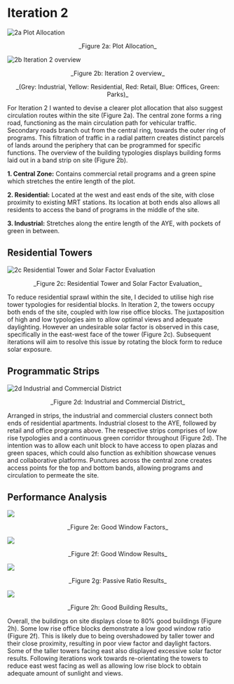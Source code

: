 # Iteration 2

![2a Plot Allocation](imgs/2a.JPG) 

<p align="center"> _Figure 2a: Plot Allocation_
 
 
 ![2b Iteration 2 overview](imgs/2b.JPG) 

<p align="center"> _Figure 2b: Iteration 2 overview_
<p align="center"> _(Grey: Industrial, Yellow: Residential, Red: Retail, Blue: Offices, Green: Parks)_
  
For Iteration 2 I wanted to devise a clearer plot allocation that also suggest circulation routes within the site (Figure 2a). The central zone forms a ring road, functioning as the main circulation path for vehicular traffic. Secondary roads branch out from the central ring, towards the outer ring of programs. This filtration of traffic in a radial pattern creates distinct parcels of lands around the periphery that can be programmed for specific functions. The overview of the building typologies displays building forms laid out in a band strip on site (Figure 2b).

__1. Central Zone:__ Contains commercial retail programs and a green spine which stretches the entire length of the plot.

__2. Residential:__ Located at the west and east ends of the site, with close proximity to existing MRT stations. Its location at both ends also allows all residents to access the band of programs in the middle of the site.

__3. Industrial:__ Stretches along the entire length of the AYE, with pockets of green in between.


## Residential Towers
![2c Residential Tower and Solar Factor Evaluation](imgs/2c.jpg) 

<p align="center"> _Figure 2c: Residential Tower and Solar Factor Evaluation_

To reduce residential sprawl within the site, I decided to utilise high rise tower typologies for residential blocks. In Iteration 2, the towers occupy both ends of the site, coupled with low rise office blocks. The juxtaposition of high and low typologies aim to allow optimal views and adequate daylighting. However an undesirable solar factor is observed in this case, specifically in the east-west face of the tower (Figure 2c). Subsequent iterations will aim to resolve this issue by rotating the block form to reduce solar exposure.

## Programmatic Strips
![2d  Industrial and Commercial District](imgs/2d.JPG) 

<p align="center"> _Figure 2d:  Industrial and Commercial District_
 
Arranged in strips, the industrial and commercial clusters connect both ends of residential apartments. Industrial closest to the AYE, followed by retail and office programs above. The respective strips comprises of low rise typologies and a continuous green corridor throughout (Figure 2d). The intention was to allow each unit block to have access to open plazas and green spaces, which could also function as exhibition showcase venues and collaborative platforms. Punctures across the central zone creates access points for the top and bottom bands, allowing programs and circulation to permeate the site.

## Performance Analysis

![](imgs/2e.jpg) 

<p align="center"> _Figure 2e: Good Window Factors_
 
 
 ![](imgs/2f.JPG) 

<p align="center"> _Figure 2f: Good Window Results_
 
 
 ![](imgs/2g.JPG) 

<p align="center"> _Figure 2g: Passive Ratio Results_
 
 ![](imgs/2h.JPG) 

<p align="center"> _Figure 2h: Good Building Results_

Overall, the buildings on site displays close to 80% good buildings (Figure 2h). Some low rise office blocks demonstrate a low good window ratio (Figure 2f). This is likely due to being overshadowed by taller tower and their close proximity, resulting in poor view factor and daylight factors. Some of the taller towers facing east also displayed excessive solar factor results. Following iterations work towards re-orientating the towers to reduce east west facing as well as allowing low rise block to obtain adequate amount of sunlight and views.
